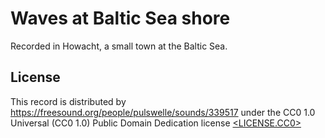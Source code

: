 # Waves at Baltic Sea shore

Recorded in Howacht, a small town at the Baltic Sea.

## License

This record is distributed by https://freesound.org/people/pulswelle/sounds/339517
under the CC0 1.0 Universal (CC0 1.0) Public Domain Dedication license
[&lt;LICENSE.CC0&gt;](LICENSE.CC0)
